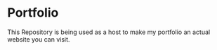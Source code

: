 # Portfolio
This Repository is being used as a host to make my portfolio an actual website you can visit.
